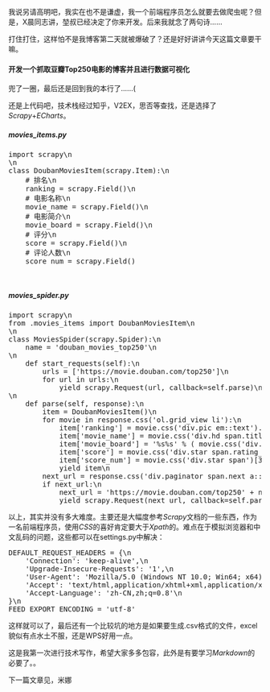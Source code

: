 <p>我说另请高明吧，我实在也不是谦虚，我一个前端程序员怎么就要去做爬虫呢？但是，X晨同志讲，堃叔已经决定了你来开发。后来我就念了两句诗......</p>
<p>打住打住，这样怕不是我博客第二天就被爆破了？还是好好讲讲今天这篇文章要干嘛。</p>
<h4>开发一个抓取豆瓣Top250电影的博客并且进行数据可视化</h4>
<p>兜了一圈，最后还是回到我的本行了......(</p>
<p>还是上代码吧，技术栈经过知乎，V2EX，思否等查找，还是选择了<em>Scrapy</em>+<em>ECharts</em>。</p>
<h5>movies_items.py</h5>
<pre>
import scrapy\n
\n
class DoubanMoviesItem(scrapy.Item):\n
    # 排名\n
    ranking = scrapy.Field()\n
    # 电影名称\n
    movie_name = scrapy.Field()\n
    # 电影简介\n
    movie_board = scrapy.Field()\n
    # 评分\n
    score = scrapy.Field()\n
    # 评论人数\n
    score_num = scrapy.Field()
</pre>
<br/>
<h5>movies_spider.py</h5>
<pre>
import scrapy\n
from .movies_items import DoubanMoviesItem\n
\n
class MoviesSpider(scrapy.Spider):\n
    name = 'douban_movies_top250'\n
\n
    def start_requests(self):\n
        urls = ['https://movie.douban.com/top250']\n
        for url in urls:\n
            yield scrapy.Request(url, callback=self.parse)\n
\n
    def parse(self, response):\n
        item = DoubanMoviesItem()\n
        for movie in response.css('ol.grid_view li'):\n
            item['ranking'] = movie.css('div.pic em::text').extract_first(),\n
            item['movie_name'] = movie.css('div.hd span.title::text').extract_first(),\n
            item['movie_board'] = '%s%s' % ( movie.css('div.bd p::text').extract()[0], movie.css('div.bd p::text').extract()[1])\n
            item['score'] = movie.css('div.star span.rating_num::text').extract_first(),\n
            item['score_num'] = movie.css('div.star span')[3].css('span::text').extract_first()\n
            yield item\n
        next_url = response.css('div.paginator span.next a::attr(href)') .extract_first()\n
        if next_url:\n
            next_url = 'https://movie.douban.com/top250' + next_url\n
            yield scrapy.Request(next_url, callback=self.parse)
</pre>
<p>以上，其实并没有多大难度。主要还是大幅度参考<em>Scrapy</em>文档的一些东西，作为一名前端程序员，使用<em>CSS</em>的喜好肯定要大于<em>Xpath</em>的。难点在于模拟浏览器和中文乱码的问题，这些都可以在settings.py中解决：</p>
<pre>
DEFAULT_REQUEST_HEADERS = {\n
    'Connection': 'keep-alive',\n
    'Upgrade-Insecure-Requests': '1',\n  
    'User-Agent': 'Mozilla/5.0 (Windows NT 10.0; Win64; x64) AppleWebKit/537.36 (KHTML, like Gecko)\n Chrome/65.0.3325.181 Safari/537.36',\n
    'Accept': 'text/html,application/xhtml+xml,application/xml;q=0.9,image/webp,image/apng,*/*;q=0.8',\n  
    'Accept-Language': 'zh-CN,zh;q=0.8'\n  
}\n
FEED_EXPORT_ENCODING = 'utf-8' 
</pre>
<p>这样就可以了，最后还有一个比较坑的地方是如果要生成.csv格式的文件，excel貌似有点水土不服，还是WPS好用一点。</p>
<p>这是我第一次进行技术写作，希望大家多多包容，此外是有要学习<em>Markdown</em>的必要了。。</p>
<p>下一篇文章见，米娜</p>